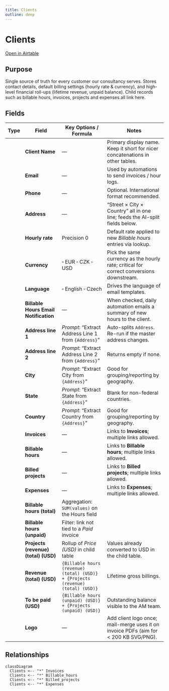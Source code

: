 ```yaml
---
title: Clients
outline: deep
---
```

<script setup lang="ts">
import FieldIcon from './icons/FieldIcon.vue'
import ScrollableScreenshot from './components/ScrollableScreenshot.vue';
</script>

# Clients

[Open in Airtable](https://airtable.com/appAeUFSMOuOVDfCV/tblLdpbp52Mhjog08)

## Purpose
Single source of truth for every customer our consultancy serves. Stores contact details, default billing settings (hourly rate & currency), and high-level financial roll-ups (lifetime revenue, unpaid balance). Child records such as billable hours, invoices, projects and expenses all link here.

<ScrollableScreenshot src="/tables/clients.png" />

## Fields

| Type                                      | Field                                 | Key Options / Formula                                                                 | Notes                                                                                                              |
| ----------------------------------------- | ------------------------------------- | ------------------------------------------------------------------------------------- | ------------------------------------------------------------------------------------------------------------------ |
| <FieldIcon type="singleLineText" />     | **Client Name**                       | —                                                                                     | Primary display name. Keep it short for nicer concatenations in other tables.                                     |
| <FieldIcon type="email" />              | **Email**                             | —                                                                                     | Used by automations to send invoices / hour logs.                                                                  |
| <FieldIcon type="phoneNumber" />        | **Phone**                             | —                                                                                     | Optional. International format recommended.                                                                         |
| <FieldIcon type="singleLineText" />     | **Address**                           | —                                                                                     | “Street × City × Country” all in one line; feeds the AI-split fields below.                                        |
| <FieldIcon type="currency" />           | **Hourly rate**                       | Precision 0                                                                          | Default rate applied to new *Billable hours* entries via lookup.                                                   |
| <FieldIcon type="singleSelect" />       | **Currency**                          | ▫︎ EUR ▫︎ CZK ▫︎ USD                                                                   | Pick the same currency as the hourly rate; critical for correct conversions downstream.                           |
| <FieldIcon type="singleSelect" />       | **Language**                          | ▫︎ English ▫︎ Czech                                                                   | Drives the language of email templates.                                                                            |
| <FieldIcon type="checkbox" />           | **Billable Hours Email Notification** | —                                                                                     | When checked, daily automation emails a summary of new hours to the client.                                        |
| <FieldIcon type="aiText" />             | **Address line 1**                    | *Prompt*: “Extract Address Line 1 from `{Address}`”                                    | Auto-splits `Address`. Re-run if the master address changes.                                                        |
| <FieldIcon type="aiText" />             | **Address line 2**                    | *Prompt*: “Extract Address Line 2 from `{Address}`”                                    | Returns empty if none.                                                                                             |
| <FieldIcon type="aiText" />             | **City**                              | *Prompt*: “Extract City from `{Address}`”                                             | Good for grouping/reporting by geography.                                                                          |
| <FieldIcon type="aiText" />             | **State**                             | *Prompt*: “Extract State from `{Address}`”                                            | Blank for non-federal countries.                                                                                   |
| <FieldIcon type="aiText" />             | **Country**                           | *Prompt*: “Extract Country from `{Address}`”                                          | Good for grouping/reporting by geography.                                                                          |
| <FieldIcon type="multipleRecordLinks" />| **Invoices**                          | —                                                                                     | Links to **Invoices**; multiple links allowed.                                                                      |
| <FieldIcon type="multipleRecordLinks" />| **Billable hours**                    | —                                                                                     | Links to **Billable hours**; multiple links allowed.                                                                |
| <FieldIcon type="multipleRecordLinks" />| **Billed projects**                   | —                                                                                     | Links to **Billed projects**; multiple links allowed.                                                               |
| <FieldIcon type="multipleRecordLinks" />| **Expenses**                          | —                                                                                     | Links to **Expenses**; multiple links allowed.                                                                      |
| <FieldIcon type="rollup" />             | **Billable hours (total)**            | Aggregation: `SUM(values)` on the Hours field                                         |                                                                                                                    |
| <FieldIcon type="rollup" />             | **Billable hours (unpaid)**           | Filter: link not tied to a *Paid* invoice                                             |                                                                                                                    |
| <FieldIcon type="rollup" />             | **Projects (revenue) (total) (USD)**  | Rollup of *Price (USD)* in child table                                                | Values already converted to USD in the child table.                                                                |
| <FieldIcon type="formula" />            | **Revenue (total) (USD)**             | `{Billable hours (revenue) (total) (USD)} + {Projects (revenue) (total) (USD)}`       | Lifetime gross billings.                                                                                            |
| <FieldIcon type="formula" />            | **To be paid (USD)**                  | `{Billable hours (unpaid) (USD)} + {Projects (unpaid) (USD)}`                         | Outstanding balance visible to the AM team.                                                                         |
| <FieldIcon type="multipleAttachments" />| **Logo**                              | —                                                                                     | Add client logo once; mail-merge uses it on invoice PDFs (aim for < 200 KB SVG/PNG).                                |

## Relationships

```mermaid
classDiagram
  Clients <-- "*" Invoices
  Clients <-- "*" Billable_hours
  Clients <-- "*" Billed_projects
  Clients <-- "*" Expenses
